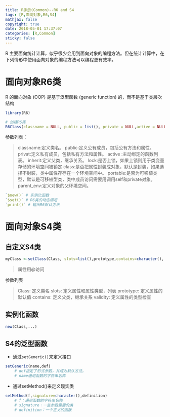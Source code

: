 ```yaml
---
title: R手册(Common)--R6 and S4
tags: [R,面向对象,R6,S4]
mathjax: false
copyright: true
date: 2018-05-01 17:37:07
categories: [R,Common]
sticky: false
---
```


R 主要面向统计计算，似乎很少会用到面向对象的编程方法。但在统计计算中，在下列情形中使用面向对象的编程方法可以编程更有效率。

<!-- more -->

# 面向对象R6类

R 的面向对象 (OOP) 是基于泛型函数 (generic function) 的，而不是基于类层次结构

```r
library(R6)

# 创建R6类
R6Class(classname = NULL, public = list(), private = NULL,active = NULL, inherit = NULL, lock = TRUE, class = TRUE,portable = TRUE, parent_env = parent.frame())
```
参数列表：
> classname:定义类名。
public:定义公有成员，包括公有方法和属性。
privat:定义私有成员，包括私有方法和属性。
active :主动绑定的函数列表。
inherit:定义父类，继承关系。
lock:是否上锁，如果上锁则用于类变量存储的环境空间被锁定
class:是否把属性封装成对象，默认是封装，如果选择不封装，类中属性存存在一个环境空间中。
portable:是否为可移植类型，默认是可移植型类，类中成员访问需要用调用self和private对象。
parent_env:定义对象的父环境空间。

```r
`$new()` # 实例化函数
`$set()` # R6类的动态绑定
`print()` # 输出R6默认方法
```

# 面向对象S4类

## 自定义S4类

```r
myClass <-setClass(Class, slots=list(),prototype,contains=character(), validity) ) 
```
> 属性用@访问

参数列表
>Class: 定义类名
slots: 定义属性和属性类型，列表
prototype: 定义属性的默认值
contains: 定义父类，继承关系
validity: 定义属性的类型检查

## 实例化函数

```r
new(Class,...)
```

## S4的泛型函数

- 通过`setGeneric()`来定义接口
```r
setGeneric(name,def)
    # def指定了形式参数，并成为默认方法。
    # name通用函数的字符串名称
```

- 通过setMethod()来定义现实类
```r
setMethod(f,signature=character(),definition)
    # f：通用函数的字符串名称
    # signature：一些参数需要的类
    # definition：一个定义的函数
```



